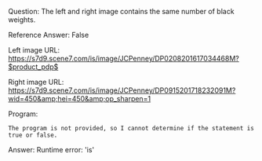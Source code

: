 Question: The left and right image contains the same number of black weights.

Reference Answer: False

Left image URL: https://s7d9.scene7.com/is/image/JCPenney/DP0208201617034468M?$product_pdp$

Right image URL: https://s7d9.scene7.com/is/image/JCPenney/DP0915201718232091M?wid=450&amp;hei=450&amp;op_sharpen=1

Program:

```
The program is not provided, so I cannot determine if the statement is true or false.
```
Answer: Runtime error: 'is'

